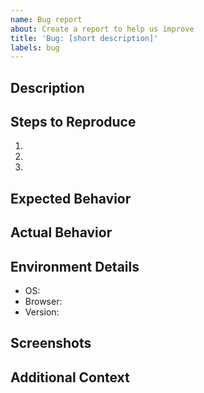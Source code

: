 ```yaml
---
name: Bug report
about: Create a report to help us improve
title: 'Bug: [short description]'
labels: bug
---
```


## Description

<!-- A clear and concise description of what the bug is. -->

## Steps to Reproduce
1. 
2. 
3. 

## Expected Behavior

<!-- A clear and concise description of what you expected to happen. -->

## Actual Behavior

<!-- A clear and concise description of what actually happened. -->

## Environment Details
- OS: 
- Browser: 
- Version: 

## Screenshots

<!-- If applicable, add screenshots to help explain your problem. -->

## Additional Context

<!-- Add any other context about the problem here. -->